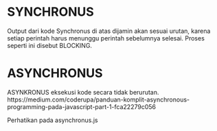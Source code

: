 <h1>SYNCHRONUS</h1>
<p>Output dari kode Synchronus di atas dijamin akan sesuai urutan, karena setiap perintah harus menunggu perintah sebelumnya selesai. Proses seperti ini disebut BLOCKING.</p>

<h1>ASYNCHRONUS</h1>
<p>ASYNKRONUS eksekusi kode secara tidak berurutan.
https://medium.com/coderupa/panduan-komplit-asynchronous-programming-pada-javascript-part-1-fca22279c056</p>
<p>Perhatikan pada asynchronus.js</p>